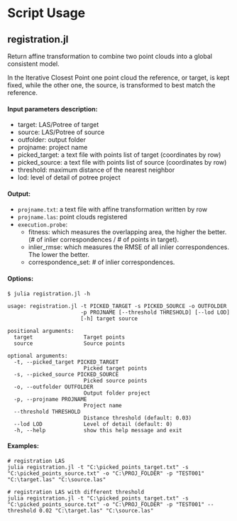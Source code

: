 # Script Usage

## registration.jl

Return affine transformation to combine two point clouds into a global consistent model.

In the Iterative Closest Point one point cloud the reference, or target, is kept fixed,
while the other one, the source, is transformed to best match the reference.

#### Input parameters description:
 - target: LAS/Potree of target
 - source: LAS/Potree of source
 - outfolder: output folder
 - projname: project name
 - picked_target: a text file with points list of target (coordinates by row)
 - picked_source: a text file with points list of source (coordinates by row)
 - threshold: maximum distance of the nearest neighbor
 - lod: level of detail of potree project

#### Output:
  - `projname.txt`: a text file with affine transformation written by row
  - `projname.las`: point clouds registered
  - `execution.probe`:
      - fitness: which measures the overlapping area, the higher the better. (# of inlier correspondences / # of points in target).
      - inlier_rmse: which measures the RMSE of all inlier correspondences. The lower the better.
      - correspondence_set: # of inlier correspondences.

#### Options:
```
$ julia registration.jl -h

usage: registration.jl -t PICKED_TARGET -s PICKED_SOURCE -o OUTFOLDER
                       -p PROJNAME [--threshold THRESHOLD] [--lod LOD]
                       [-h] target source

positional arguments:
  target                Target points
  source                Source points

optional arguments:
  -t, --picked_target PICKED_TARGET
                        Picked target points
  -s, --picked_source PICKED_SOURCE
                        Picked source points
  -o, --outfolder OUTFOLDER
                        Output folder project
  -p, --projname PROJNAME
                        Project name
  --threshold THRESHOLD
                        Distance threshold (default: 0.03)
  --lod LOD             Level of detail (default: 0)
  -h, --help            show this help message and exit
```

#### Examples:

    # registration LAS
    julia registration.jl -t "C:\picked_points_target.txt" -s "C:\picked_points_source.txt" -o "C:\PROJ_FOLDER" -p "TEST001" "C:\target.las" "C:\source.las"

    # registration LAS with different threshold
    julia registration.jl -t "C:\picked_points_target.txt" -s "C:\picked_points_source.txt" -o "C:\PROJ_FOLDER" -p "TEST001" --threshold 0.02 "C:\target.las" "C:\source.las"

